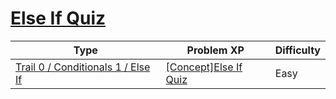 # [Else If Quiz](https://www.codetree.ai/trails/complete/curated-cards/nl-pre-else-if)

|Type|Problem XP|Difficulty|
|---|---|---|
|[Trail 0 / Conditionals 1 / Else If](https://www.codetree.ai/trail-info/codetree-101/)|[[Concept]Else If Quiz](https://www.codetree.ai/trails/complete/curated-cards/nl-pre-else-if/)|Easy|

